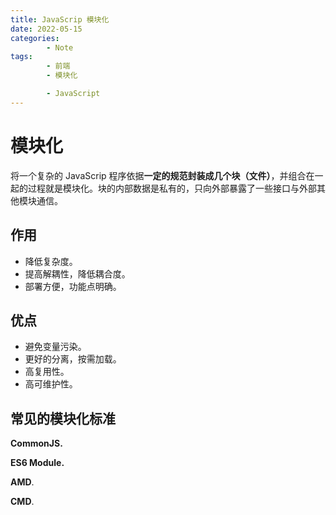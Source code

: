 ```yaml
---
title: JavaScrip 模块化
date: 2022-05-15
categories:
        - Note
tags:
        - 前端
        - 模块化

        - JavaScript
---
```


# 模块化

将一个复杂的 JavaScrip 程序依据**一定的规范封装成几个块（文件）**，并组合在一起的过程就是模块化。块的内部数据是私有的，只向外部暴露了一些接口与外部其他模块通信。

## 作用

- 降低复杂度。
- 提高解耦性，降低耦合度。
- 部署方便，功能点明确。

## 优点

- 避免变量污染。
- 更好的分离，按需加载。
- 高复用性。
- 高可维护性。

## 常见的模块化标准

**CommonJS.**

**ES6 Module.**

**AMD**.

**CMD**.
